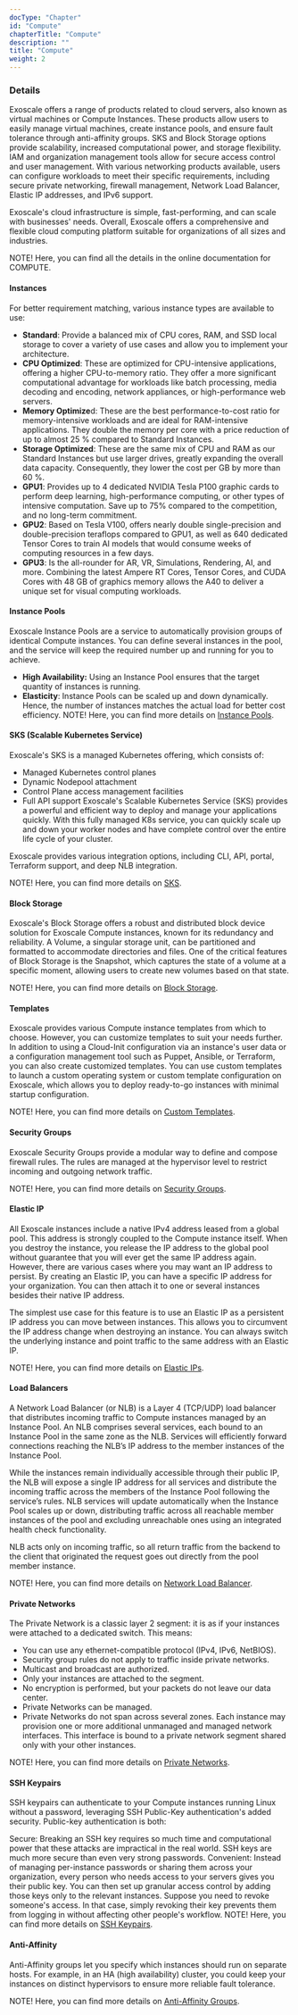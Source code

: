 ```yaml
---
docType: "Chapter"
id: "Compute"
chapterTitle: "Compute"
description: ""
title: "Compute"
weight: 2
---
```



### **Details**
Exoscale offers a range of products related to cloud servers, also known as virtual machines or Compute Instances. These products allow users to easily manage virtual machines, create instance pools, and ensure fault tolerance through anti-affinity groups. SKS and Block Storage options provide scalability, increased computational power, and storage flexibility. IAM and organization management tools allow for secure access control and user management. With various networking products available, users can configure workloads to meet their specific requirements, including secure private networking, firewall management, Network Load Balancer, Elastic IP addresses, and IPv6 support.

Exoscale's cloud infrastructure is simple, fast-performing, and can scale with businesses' needs. Overall, Exoscale offers a comprehensive and flexible cloud computing platform suitable for organizations of all sizes and industries.

NOTE! Here, you can find all the details in the online documentation for COMPUTE.

#### **Instances**
For better requirement matching, various instance types are available to use:

- **Standard**: Provide a balanced mix of CPU cores, RAM, and SSD local storage to cover a variety of use cases and allow you to implement your architecture.
- **CPU Optimized**: These are optimized for CPU-intensive applications, offering a higher CPU-to-memory ratio. They offer a more significant computational advantage for workloads like batch processing, media decoding and encoding, network appliances, or high-performance web servers.
- **Memory Optimize**d: These are the best performance-to-cost ratio for memory-intensive workloads and are ideal for RAM-intensive applications. They double the memory per core with a price reduction of up to almost 25 % compared to Standard Instances.
- **Storage Optimized**: These are the same mix of CPU and RAM as our Standard Instances but use larger drives, greatly expanding the overall data capacity. Consequently, they lower the cost per GB by more than 60 %.
- **GPU1**: Provides up to 4 dedicated NVIDIA Tesla P100 graphic cards to perform deep learning, high-performance computing, or other types of intensive computation. Save up to 75% compared to the competition, and no long-term commitment.
- **GPU2**: Based on Tesla V100, offers nearly double single-precision and double-precision teraflops compared to GPU1, as well as 640 dedicated Tensor Cores to train AI models that would consume weeks of computing resources in a few days.
- **GPU3**: Is the all-rounder for AR, VR, Simulations, Rendering, AI, and more. Combining the latest Ampere RT Cores, Tensor Cores, and CUDA Cores with 48 GB of graphics memory allows the A40 to deliver a unique set for visual computing workloads.

#### **Instance Pools**
Exoscale Instance Pools are a service to automatically provision groups of identical Compute instances. You can define several instances in the pool, and the service will keep the required number up and running for you to achieve.

- **High Availability:** Using an Instance Pool ensures that the target quantity of instances is running.
- **Elasticity**: Instance Pools can be scaled up and down dynamically. Hence, the number of instances matches the actual load for better cost efficiency.
NOTE! Here, you can find more details on [Instance Pools](https://community.exoscale.com/product/compute/instances/how-to/instance-pools/).

#### **SKS (Scalable Kubernetes Service)**
Exoscale's SKS is a managed Kubernetes offering, which consists of:

- Managed Kubernetes control planes
- Dynamic Nodepool attachment
- Control Plane access management facilities
- Full API support
Exoscale's Scalable Kubernetes Service (SKS) provides a powerful and efficient way to deploy and manage your applications quickly. With this fully managed K8s service, you can quickly scale up and down your worker nodes and have complete control over the entire life cycle of your cluster.

Exoscale provides various integration options, including CLI, API, portal, Terraform support, and deep NLB integration.

NOTE! Here, you can find more details on [SKS](https://community.exoscale.com/product/compute/containers/overview/).

#### **Block Storage**
Exoscale's Block Storage offers a robust and distributed block device solution for Exoscale Compute instances, known for its redundancy and reliability. A Volume, a singular storage unit, can be partitioned and formatted to accommodate directories and files. One of the critical features of Block Storage is the Snapshot, which captures the state of a volume at a specific moment, allowing users to create new volumes based on that state.

NOTE! Here, you can find more details on [Block Storage](https://community.exoscale.com/product/storage/block-storage/overview/).

#### **Templates**
Exoscale provides various Compute instance templates from which to choose. However, you can customize templates to suit your needs further. In addition to using a Cloud-Init configuration via an instance's user data or a configuration management tool such as Puppet, Ansible, or Terraform, you can also create customized templates. You can use custom templates to launch a custom operating system or custom template configuration on Exoscale, which allows you to deploy ready-to-go instances with minimal startup configuration.

NOTE! Here, you can find more details on [Custom Templates](https://community.exoscale.com/product/compute/instances/how-to/custom-templates/).

#### **Security Groups**
Exoscale Security Groups provide a modular way to define and compose firewall rules. The rules are managed at the hypervisor level to restrict incoming and outgoing network traffic.

NOTE! Here, you can find more details on [Security Groups](https://community.exoscale.com/product/networking/security-group/).

#### **Elastic IP**
All Exoscale instances include a native IPv4 address leased from a global pool. This address is strongly coupled to the Compute instance itself. When you destroy the instance, you release the IP address to the global pool without guarantee that you will ever get the same IP address again. However, there are various cases where you may want an IP address to persist. By creating an Elastic IP, you can have a specific IP address for your organization. You can then attach it to one or several instances besides their native IP address.

The simplest use case for this feature is to use an Elastic IP as a persistent IP address you can move between instances. This allows you to circumvent the IP address change when destroying an instance. You can always switch the underlying instance and point traffic to the same address with an Elastic IP.

NOTE! Here, you can find more details on [Elastic IPs](https://community.exoscale.com/product/networking/eip/).

#### **Load Balancers**
A Network Load Balancer (or NLB) is a Layer 4 (TCP/UDP) load balancer that distributes incoming traffic to Compute instances managed by an Instance Pool. An NLB comprises several services, each bound to an Instance Pool in the same zone as the NLB. Services will efficiently forward connections reaching the NLB’s IP address to the member instances of the Instance Pool.

While the instances remain individually accessible through their public IP, the NLB will expose a single IP address for all services and distribute the incoming traffic across the members of the Instance Pool following the service’s rules. NLB services will update automatically when the Instance Pool scales up or down, distributing traffic across all reachable member instances of the pool and excluding unreachable ones using an integrated health check functionality.

NLB acts only on incoming traffic, so all return traffic from the backend to the client that originated the request goes out directly from the pool member instance.

NOTE! Here, you can find more details on [Network Load Balancer](https://community.exoscale.com/product/networking/nlb/).

#### **Private Networks**
The Private Network is a classic layer 2 segment: it is as if your instances were attached to a dedicated switch. This means:

- You can use any ethernet-compatible protocol (IPv4, IPv6, NetBIOS).
- Security group rules do not apply to traffic inside private networks.
- Multicast and broadcast are authorized.
- Only your instances are attached to the segment.
- No encryption is performed, but your packets do not leave our data center.
- Private Networks can be managed.
- Private Networks do not span across several zones.
Each instance may provision one or more additional unmanaged and managed network interfaces. This interface is bound to a private network segment shared only with your other instances.

NOTE! Here, you can find more details on [Private Networks](https://community.exoscale.com/product/networking/private-network/).

#### **SSH Keypairs**
SSH keypairs can authenticate to your Compute instances running Linux without a password, leveraging SSH Public-Key authentication's added security. Public-key authentication is both:

Secure: Breaking an SSH key requires so much time and computational power that these attacks are impractical in the real world. SSH keys are much more secure than even very strong passwords.
Convenient: Instead of managing per-instance passwords or sharing them across your organization, every person who needs access to your servers gives you their public key. You can then set up granular access control by adding those keys only to the relevant instances. Suppose you need to revoke someone's access. In that case, simply revoking their key prevents them from logging in without affecting other people's workflow.
NOTE! Here, you can find more details on [SSH Keypairs](https://community.exoscale.com/product/compute/instances/how-to/ssh-keypairs/).

#### **Anti-Affinity**
Anti-Affinity groups let you specify which instances should run on separate hosts. For example, in an HA (high availability) cluster, you could keep your instances on distinct hypervisors to ensure more reliable fault tolerance.

NOTE! Here, you can find more details on [Anti-Affinity Groups](https://community.exoscale.com/product/compute/instances/how-to/anti-affinity/).